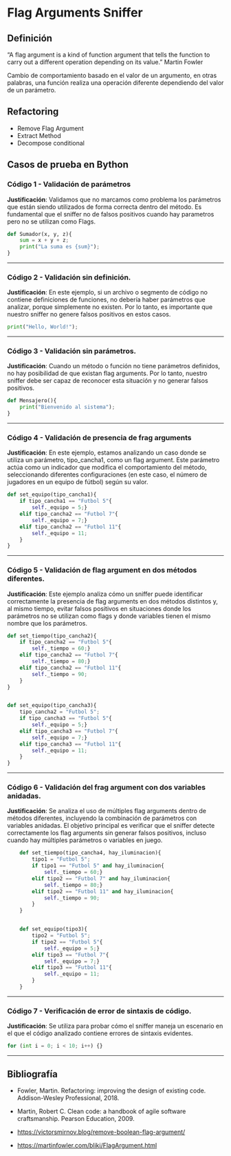 # Flag Arguments Sniffer

## Definición

“A flag argument is a kind of function argument that tells the function to carry out a different operation depending on its value.” Martin Fowler

Cambio de comportamiento basado en el valor de un argumento, en otras palabras, una función realiza una operación diferente dependiendo del valor de un parámetro.

## Refactoring
- Remove Flag Argument
- Extract Method
- Decompose conditional


## Casos de prueba en Bython

### Código 1 - Validación de parámetros

**Justificación**: Validamos que no marcamos como problema los parámetros que están siendo utilizados de forma correcta dentro del método. Es fundamental que el sniffer no de falsos positivos cuando hay parametros pero no se utilizan como Flags.

```python
def Sumador(x, y, z){
	sum = x + y + z;
	print("La suma es {sum}");
}
```

---
### Código 2 - Validación sin definición.

**Justificación**: En este ejemplo, si un archivo o segmento de código no contiene definiciones de funciones, no debería haber parámetros que analizar, porque simplemente no existen. Por lo tanto, es importante que nuestro sniffer no genere falsos positivos en estos casos.

```python
print("Hello, World!");
```

---

### Código 3 - Validación sin parámetros.

**Justificación**: Cuando un método o función no tiene parámetros definidos, no hay posibilidad de que existan flag arguments. Por lo tanto, nuestro sniffer debe ser capaz de reconocer esta situación y no generar falsos positivos.

```python
def Mensajero(){
	print("Bienvenido al sistema");
}
```

---
### Código 4 - Validación de presencia de frag arguments

**Justificación**: En este ejemplo, estamos analizando un caso donde se utiliza un parámetro, tipo_cancha1, como un flag argument. Este parámetro actúa como un indicador que modifica el comportamiento del método, seleccionando diferentes configuraciones (en este caso, el número de jugadores en un equipo de fútbol) según su valor.

```python
def set_equipo(tipo_cancha1){
	if tipo_cancha1 == "Futbol 5"{
		self._equipo = 5;}
	elif tipo_cancha2 == "Futbol 7"{
		self._equipo = 7;}
	elif tipo_cancha2 == "Futbol 11"{
		self._equipo = 11;
	}
}
```

---
### Código 5 - Validación de flag argument en dos métodos diferentes.

**Justificación**: Este ejemplo analiza cómo un sniffer puede identificar correctamente la presencia de flag arguments en dos métodos distintos y, al mismo tiempo, evitar falsos positivos en situaciones donde los parámetros no se utilizan como flags y donde variables tienen el mismo nombre que los parámetros.

```python
def set_tiempo(tipo_cancha2){
	if tipo_cancha2 == "Futbol 5"{
		self._tiempo = 60;}
	elif tipo_cancha2 == "Futbol 7"{
		self._tiempo = 80;}
	elif tipo_cancha2 == "Futbol 11"{
		self._tiempo = 90;
	}
}


def set_equipo(tipo_cancha3){
	tipo_cancha2 = "Futbol 5";
	if tipo_cancha3 == "Futbol 5"{
		self._equipo = 5;}
	elif tipo_cancha3 == "Futbol 7"{
		self._equipo = 7;}
	elif tipo_cancha3 == "Futbol 11"{
		self._equipo = 11;
	}
}
```

---
### Código 6 - Validación del frag argument con dos variables anidadas.

**Justificación**: Se analiza el uso de múltiples flag arguments dentro de métodos diferentes, incluyendo la combinación de parámetros con variables anidadas. El objetivo principal es verificar que el sniffer detecte correctamente los flag arguments sin generar falsos positivos, incluso cuando hay múltiples parámetros o variables en juego.

```python
  	def set_tiempo(tipo_cancha4, hay_iluminacion){
		tipo1 = "Futbol 5";
		if tipo1 == "Futbol 5" and hay_iluminacion{
			self._tiempo = 60;}
		elif tipo2 == "Futbol 7" and hay_iluminacion{
			self._tiempo = 80;}
		elif tipo2 == "Futbol 11" and hay_iluminacion{
			self._tiempo = 90;
		}
	}


	def set_equipo(tipo3){
		tipo2 = "Futbol 5";
		if tipo2 == "Futbol 5"{
			self._equipo = 5;}
		elif tipo3 == "Futbol 7"{
			self._equipo = 7;}
		elif tipo3 == "Futbol 11"{
			self._equipo = 11;
		}
	}

```

---
### Código 7 - Verificación de error de sintaxis de código.

**Justificación**: Se utiliza para probar cómo el sniffer maneja un escenario en el que el código analizado contiene errores de sintaxis evidentes. 

```python
for (int i = 0; i < 10; i++) {}
```

---

## Bibliografía
- Fowler, Martin. Refactoring: improving the design of existing code. Addison-Wesley Professional, 2018.

- Martin, Robert C. Clean code: a handbook of agile software craftsmanship. Pearson Education, 2009.

- https://victorsmirnov.blog/remove-boolean-flag-argument/
- https://martinfowler.com/bliki/FlagArgument.html 	
